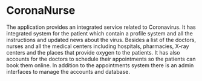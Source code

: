 # CoronaNurse
 The application provides an integrated service related to Coronavirus. It has integrated system for the patient which contain a profile system and all the instructions and updated news about the virus. Besides a list of the doctors, nurses and all the medical centers including hospitals, pharmacies, X-ray centers and the places that provide oxygen to the patients. It has also accounts for the doctors to schedule their appointments so the patients can book them online. In addition to the appointments system there is an admin interfaces to manage the accounts and database.
